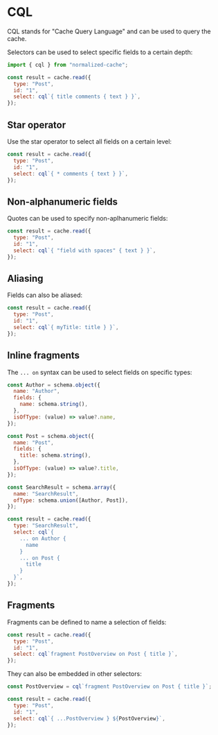 # CQL

CQL stands for "Cache Query Language" and can be used to query the cache.

Selectors can be used to select specific fields to a certain depth:

```js
import { cql } from "normalized-cache";

const result = cache.read({
  type: "Post",
  id: "1",
  select: cql`{ title comments { text } }`,
});
```

## Star operator

Use the star operator to select all fields on a certain level:

```js
const result = cache.read({
  type: "Post",
  id: "1",
  select: cql`{ * comments { text } }`,
});
```

## Non-alphanumeric fields

Quotes can be used to specify non-aplhanumeric fields:

```js
const result = cache.read({
  type: "Post",
  id: "1",
  select: cql`{ "field with spaces" { text } }`,
});
```

## Aliasing

Fields can also be aliased:

```js
const result = cache.read({
  type: "Post",
  id: "1",
  select: cql`{ myTitle: title } }`,
});
```

## Inline fragments

The `... on` syntax can be used to select fields on specific types:

```js
const Author = schema.object({
  name: "Author",
  fields: {
    name: schema.string(),
  },
  isOfType: (value) => value?.name,
});

const Post = schema.object({
  name: "Post",
  fields: {
    title: schema.string(),
  },
  isOfType: (value) => value?.title,
});

const SearchResult = schema.array({
  name: "SearchResult",
  ofType: schema.union([Author, Post]),
});

const result = cache.read({
  type: "SearchResult",
  select: cql`{
    ... on Author {
      name
    }
    ... on Post {
      title
    }
  }`,
});
```

## Fragments

Fragments can be defined to name a selection of fields:

```js
const result = cache.read({
  type: "Post",
  id: "1",
  select: cql`fragment PostOverview on Post { title }`,
});
```

They can also be embedded in other selectors:

```js
const PostOverview = cql`fragment PostOverview on Post { title }`;

const result = cache.read({
  type: "Post",
  id: "1",
  select: cql`{ ...PostOverview } ${PostOverview}`,
});
```
